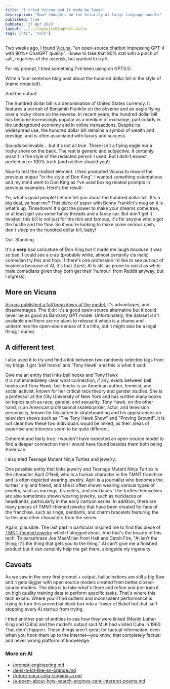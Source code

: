 ```yaml
---
title: 'I tried Vicuna and it made me laugh'
description: "Some thoughts on the hilarity of large language models"
published: true
pubDate: '27 Apr 2023'
layout: ../../layouts/BlogPost.astro
tags: ["AI", 'tech']
---
```


Two weeks ago, I found [Vicuna](https://chat.lmsys.org/), "an open-source chatbot impressing GPT-4 with 90%* ChatGPT quality". I knew to take that 90% stat with a pinch of salt, regarless of the asterisk, but wanted to try it.

For my prompt, I tried something I've been using on GPT3.5:

<div class="prompt-box">Write a four-sentence blog post about the hundred dollar bill in the style of [name redacted].</div>

And the output:

<div class="output-box">The hundred dollar bill is a denomination of United States currency. It features a portrait of Benjamin Franklin on the obverse and an eagle flying over a rocky shore on the reverse. In recent years, the hundred dollar bill has become increasingly popular as a medium of exchange, particularly in the underground economy and in online transactions. Despite its widespread use, the hundred dollar bill remains a symbol of wealth and prestige, and is often associated with luxury and success.</div>

Sounds believable... but it's not all true. There isn't a flying eagle nor a rocky shore on the back. The rest is generic and subjective. It certainly wasn't in the style of the redacted person I used. But I didn't expect perfection or 100% truth (and neither should you!)

Now to test the chatbot element. I then prompted Vicuna to reword the previous output "in the style of Don King". I wanted something ostentatious and my mind went to Don King as I've used boxing related prompts in previous examples. Here's the result:

<div class="output-box">Yo, what's good people! Let me tell you about the hundred dollar bill. It's a big deal, ya hear me? This piece of paper with Benny Franklin's mug on it is what's up, Tinseltown! It's got the power to make your dreams come true, or at least get you some fancy threads and a fancy car. But don't get it twisted, this bill is not just for the rich and famous, it's for anyone who's got the hustle and the flow. So if you're looking to make some serious cash, don't sleep on the hundred dollar bill, baby!</div>

Out. Standing.

It's a **very** bad caricature of Don King but it made me laugh _because_ it was so bad. I could see a crap (probably white, almost certainly cis male) comedian try this and flop. If there's one profession I'd like to see put out of business because of AI, it's that (I jest; AI is still as prone to racist as white male comedians given they both get their 'humour' from Reddit anyway, but I digress).

## More on Vicuna

[Vicuna published a full breakdown of the model](https://lmsys.org/blog/2023-03-30-vicuna/), it's advantages, and disadvantages. The tl;dr: it's a good open-source alternative but it could never be as good as Bard/any GPT model. Unfortunately, the dataset isn't available and there are no plans to release it which is a shame and undermines the open-sourceness of it a little, but it might also be a legal thing; I dunno.

## A different test

I also used it to try and find a link between two randomly selected tags from my blogs. I got 'bell hooks' and 'Tony Hawk' and this is what it said:

<div class="prompt-box">Give me an entity that links bell hooks and Tony Hawk</div>
<div class="output-box">It is not immediately clear what connection, if any, exists between bell hooks and Tony Hawk. bell hooks is an American author, feminist, and social activist, known for her
critical race theory and gender studies. She is a professor at the City University of New York and has written many books on topics such as race, gender, and sexuality. Tony
Hawk, on the other hand, is an American professional skateboarder, actor, and television personality, known for his career in skateboarding and his appearances on
television shows such as "The Tony Hawk Show" and "Proving Ground". It is not clear how these two individuals would be linked, as their areas of expertise and interests
seem to be quite different.</div>

Coherent and fairly true. I wouldn't have expected an open-source model to find a deeper connection than I would have found besides them both being American.

I also tried Teenage Mutant Ninja Turtles and jewelry:

<div class="output-box">One possible entity that links jewelry and Teenage Mutant Ninja Turtles is the character April O'Neil, who is a human character in the TMNT franchise and is often depicted wearing jewelry. April is a journalist who becomes the turtles' ally and friend, and she is often shown wearing various types of jewelry, such as earrings, bracelets, and necklaces. The turtles themselves are also sometimes shown wearing jewelry, such as necklaces or headbands, particularly in the early cartoon series. In addition, there are many pieces of TMNT-themed jewelry that have been created for fans of the franchise, such as rings, pendants, and charm bracelets featuring the turtles and other characters from the series.</div>

Again, plausible. The last part in particular inspired me to find this piece of [TMNT-themed jewelry](https://cultrface.co.uk/check-out-this-iced-tmnt-pendant/) which I blogged about. And that's the beauty of this tech. To paraphrase Joe MacMillan from Halt and Catch Fire, "AI isn't the thing; it's the thing that gets you to the thing." AI can't give me a finished product but it can certainly help me get there, alongside my ingenuity.

## Caveats

As we saw in the very first prompt + output, hallucinations are still a big flaw and it gets bigger with open source models created from better closed-source models. The idea is to take what's there and refine and pre-train it on high quality training data to perform specific tasks. That's where this tech excels. Where you'll find outliers and inconsistent performance is trying to turn this proverbial black box into a Tower of Babel but that isn't stopping every AI startup from trying.

I tried another pair of entities to see how they were linked (Martin Luther King and Cuba) and the model's output said MLK had visited Cuba in 1960. That didn't happen. These things aren't great for factual information, even when you hook them up to the internet—you know, that completely factual and never wrong platform of knowledge.

### More on AI

* [/prompt-engineering.md](/posts/prompt-engineering/)
* [/ai-is-a-lot-like-an-orange.md](/posts/ai-is-a-lot-like-an-orange/)
* [/future-coca-cola-slogans-ai.md](/posts/future-coca-cola-slogans-ai/)
* [/a-poem-about-how-search-engines-cant-interpret-poems.md](/posts/a-poem-about-how-search-engines-cant-interpret-poems/)